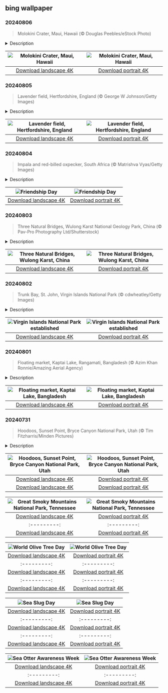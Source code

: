 ## bing wallpaper

### 20240806

> Molokini Crater, Maui, Hawaii (© Douglas Peebles/eStock Photo)

<details>
<summary>Description</summary>

> Today we're at Molokini Crater. This pleasant crescent in the Pacific Ocean lies in the 'Alalākeiki Channel between the Hawaiian islands of Maui and Kaho'olawe. The islet is all that remains of a volcano that erupted about 230,000 years ago. According to Hawaiian mythology, Pele the fire goddess was in love with a man named Mo'o. The trouble was that Mo'o was in love with another woman. Pele's revenge was typically violent: She cut her rival in two, her body becoming Molokini, while her head became Pu'u Olai, a cinder cone on Maui.
> 
> Molokini Crater these days is a prime scuba and snorkeling destination; the islet's crescent shape protects divers from waves and currents, allowing them to enjoy the reef. This habitat is home to at least 250 species of fish, including black triggerfish and parrotfish, as well as 38 species of hard coral, and some 100 species of algae. So, come on in, the water's lovely. Just be sure not to anger Pele.
> 
> 

</details>

| ![Molokini Crater, Maui, Hawaii](https://cn.bing.com/th?id=OHR.MolokiniHawaii_EN-US7128254175_UHD.jpg&pid=hp&w=400&h=224&rs=1&c=4) | ![Molokini Crater, Maui, Hawaii](https://cn.bing.com/th?id=OHR.MolokiniHawaii_EN-US7128254175_1080x1920.jpg&pid=hp&w=155&h=315&rs=1&c=4) |
|:---------:|:---------:|
| [Download landscape 4K](https://cn.bing.com/th?id=OHR.MolokiniHawaii_EN-US7128254175_UHD.jpg) | [Download portrait 4K](https://cn.bing.com/th?id=OHR.MolokiniHawaii_EN-US7128254175_1080x1920.jpg) |

### 20240805

> Lavender field, Hertfordshire, England (© George W Johnson/Getty Images)

<details>
<summary>Description</summary>

> This lavender landscape stretching over fields in the English county of Hertfordshire is the quintessential summer scene. A member of the mint family, lavender has been popular through various civilizations. It was used by the Egyptians for mummification; traces of lavender were discovered in the tomb of Tutankhamun. It was also treasured by the Romans for its healing and cleansing properties.
> 
> Lavender is planted during the spring season, reaching its peak bloom in July. It doesn't just look good, it smells great too, and the scent is said to help people relax. The fragrant oil is a staple in wellness practices, including aromatherapy, where it's used for stress relief, and is a valued ingredient in the perfume industry. This plant is also used in the kitchen, adding a floral touch to dishes and drinks. So, next time you feel stressed let a few drops of lavender essential oil calm you down.
> 
> 

</details>

| ![Lavender field, Hertfordshire, England](https://cn.bing.com/th?id=OHR.HertfordshireLavender_EN-US6911884438_UHD.jpg&pid=hp&w=400&h=224&rs=1&c=4) | ![Lavender field, Hertfordshire, England](https://cn.bing.com/th?id=OHR.HertfordshireLavender_EN-US6911884438_1080x1920.jpg&pid=hp&w=155&h=315&rs=1&c=4) |
|:---------:|:---------:|
| [Download landscape 4K](https://cn.bing.com/th?id=OHR.HertfordshireLavender_EN-US6911884438_UHD.jpg) | [Download portrait 4K](https://cn.bing.com/th?id=OHR.HertfordshireLavender_EN-US6911884438_1080x1920.jpg) |

### 20240804

> Impala and red-billed oxpecker, South Africa (© Matrishva Vyas/Getty Images)

<details>
<summary>Description</summary>

> Friendship comes in all shapes and sizes. This impala and the red-billed oxpecker, pictured in South Africa, both get something out of buddying up. The oxpecker gets food by eating ticks from the impala's skin, while the impala gets to stay clean.
> 
> From exchanging friendship bracelets to sharing social media posts and messages, Americans have come up with their own special traditions to appreciate their pals. And this is a good day to reflect on the many ways friendship impacts our lives. The first Sunday of August is Friendship Day. So, let's learn from our homepage duo and reach out to our friends, to catch up on each other's lives or to simply say, 'I appreciate you.'
> 
> 

</details>

| ![Friendship Day](https://cn.bing.com/th?id=OHR.ImpalaOxpecker_EN-US6835989068_UHD.jpg&pid=hp&w=400&h=224&rs=1&c=4) | ![Friendship Day](https://cn.bing.com/th?id=OHR.ImpalaOxpecker_EN-US6835989068_1080x1920.jpg&pid=hp&w=155&h=315&rs=1&c=4) |
|:---------:|:---------:|
| [Download landscape 4K](https://cn.bing.com/th?id=OHR.ImpalaOxpecker_EN-US6835989068_UHD.jpg) | [Download portrait 4K](https://cn.bing.com/th?id=OHR.ImpalaOxpecker_EN-US6835989068_1080x1920.jpg) |

### 20240803

> Three Natural Bridges, Wulong Karst National Geology Park, China (© Pav-Pro Photography Ltd/Shutterstock)

<details>
<summary>Description</summary>

> Carved by nature over centuries, the Three Natural Bridges tower over a deep gorge in Wulong Karst. This part of China is known for its karst landscape, which includes towering arches, extensive caves, and other rock formations. These limestone bridges are named after three dragons: Tianlong (Sky Dragon), Heilong (Black Dragon), and Qinglong (Azure Dragon), which is the tallest at 922 feet. Visitors can explore the mossy gorge beneath and the wider Wulong Karst National Geology Park, including the 9,337-foot Furong Cave with its huge limestone stalactites. Standing beneath these magnificent natural bridges, you can't help but be humbled by the sheer power of time and nature.
> 
> 
> 
> 

</details>

| ![Three Natural Bridges, Wulong Karst, China](https://cn.bing.com/th?id=OHR.WulongKarst_EN-US6752358338_UHD.jpg&pid=hp&w=400&h=224&rs=1&c=4) | ![Three Natural Bridges, Wulong Karst, China](https://cn.bing.com/th?id=OHR.WulongKarst_EN-US6752358338_1080x1920.jpg&pid=hp&w=155&h=315&rs=1&c=4) |
|:---------:|:---------:|
| [Download landscape 4K](https://cn.bing.com/th?id=OHR.WulongKarst_EN-US6752358338_UHD.jpg) | [Download portrait 4K](https://cn.bing.com/th?id=OHR.WulongKarst_EN-US6752358338_1080x1920.jpg) |

### 20240802

> Trunk Bay, St. John, Virgin Islands National Park (© cdwheatley/Getty Images)

<details>
<summary>Description</summary>

> In 1956, businessman and conservationist Laurance Rockefeller saw the beauty of St. John, one of the US Virgin Islands in the Caribbean, and knew it had to be preserved. He donated more than 5,000 acres of land to the National Park Service, and today we're marking the 68th anniversary of Virgin Islands National Park. Covering about 60% of St. John and 5,650 acres of submerged lands, the park boasts stunning white-sand beaches, coral reefs, and historic sites.
> 
> On the Reef Bay Trail, hikers can see ancient Taino petroglyphs and old sugar plantation ruins, showcasing the island's colonial past. From an underwater snorkeling trail in Trunk Bay, pictured here, to Maho Bay's turtle-filled waters, the park offers a diverse array of marine adventures.
> 
> 

</details>

| ![Virgin Islands National Park established](https://cn.bing.com/th?id=OHR.TrunkBay_EN-US6585719799_UHD.jpg&pid=hp&w=400&h=224&rs=1&c=4) | ![Virgin Islands National Park established](https://cn.bing.com/th?id=OHR.TrunkBay_EN-US6585719799_1080x1920.jpg&pid=hp&w=155&h=315&rs=1&c=4) |
|:---------:|:---------:|
| [Download landscape 4K](https://cn.bing.com/th?id=OHR.TrunkBay_EN-US6585719799_UHD.jpg) | [Download portrait 4K](https://cn.bing.com/th?id=OHR.TrunkBay_EN-US6585719799_1080x1920.jpg) |

### 20240801

> Floating market, Kaptai Lake, Rangamati, Bangladesh (© Azim Khan Ronnie/Amazing Aerial Agency)

<details>
<summary>Description</summary>

> Every Saturday, the largest artificial lake in Bangladesh comes to life with colors and flavors. Kaptai Lake in Rangamati District is home to the floating market of seasonal fruit seen in today's image. The lake was created in the early 1960s to generate hydropower, submerging not just land and the palace of the king of the Chakmas, Bangladesh's largest ethnic minority group, but a way of life, displacing 100,000 people. Sixty years on and the landscape has changed. This buoyant bazaar has become a livelihood, as farmers navigate their wooden vessels along the bank to engage with eager buyers. You leave with a bag full of fresh fruit or just a bunch of unforgettable memories, whatever floats your boat.
> 
> 
> 
> 

</details>

| ![Floating market, Kaptai Lake, Bangladesh](https://cn.bing.com/th?id=OHR.KaptaiLake_EN-US6490685268_UHD.jpg&pid=hp&w=400&h=224&rs=1&c=4) | ![Floating market, Kaptai Lake, Bangladesh](https://cn.bing.com/th?id=OHR.KaptaiLake_EN-US6490685268_1080x1920.jpg&pid=hp&w=155&h=315&rs=1&c=4) |
|:---------:|:---------:|
| [Download landscape 4K](https://cn.bing.com/th?id=OHR.KaptaiLake_EN-US6490685268_UHD.jpg) | [Download portrait 4K](https://cn.bing.com/th?id=OHR.KaptaiLake_EN-US6490685268_1080x1920.jpg) |

### 20240731

> Hoodoos, Sunset Point, Bryce Canyon National Park, Utah (© Tim Fitzharris/Minden Pictures)

<details>
<summary>Description</summary>

> Let's take a trip to a forest of stones. Sunset Point, seen in today's image, offers sweeping views of the hoodoos of Utah's Bryce Canyon National Park. These rock formations are created by frost weathering and stream erosion, which shape the stone into an otherworldly landscape. Perched at 8,000 to 9,000 feet, this overlook offers a panoramic view of rocky spires in red, orange, and white. The most iconic of them is Thor's Hammer, a hoodoo that overlooks a part of the park known as the 'Silent City.' The Queen's Garden Trail, which leads from Sunset Point to Sunrise Point, offers even more vistas and rock formations, including the Queen Victoria hoodoo. According to the legend told by the Paiute Indigenous people who inhabited this area, hoodoos are people who have been turned to stone for their misdeeds by the trickster Coyote. Whether you're a hiker, a photographer, or simply a traveler, the hoodoos are waiting.
> 
> 
> 
> 

</details>

| ![Hoodoos, Sunset Point, Bryce Canyon National Park, Utah](https://cn.bing.com/th?id=OHR.HoodoosBryce_EN-US6434628044_UHD.jpg&pid=hp&w=400&h=224&rs=1&c=4) | ![Hoodoos, Sunset Point, Bryce Canyon National Park, Utah](https://cn.bing.com/th?id=OHR.HoodoosBryce_EN-US6434628044_1080x1920.jpg&pid=hp&w=155&h=315&rs=1&c=4) |
|:---------:|:---------:|
| [Download landscape 4K](https://cn.bing.com/th?id=OHR.HoodoosBryce_EN-US6434628044_UHD.jpg) | [Download portrait 4K](https://cn.bing.com/th?id=OHR.HoodoosBryce_EN-US6434628044_1080x1920.jpg) |d landscape 4K](https://cn.bing.com/th?id=OHR.GimignanoTuscany_EN-US6339668180_UHD.jpg) | [Download portrait 4K](https://cn.bing.com/th?id=OHR.GimignanoTuscany_EN-US6339668180_1080x1920.jpg) |N-US6029381108_UHD.jpg) | [Download portrait 4K](https://cn.bing.com/th?id=OHR.BeachHutsSweden_EN-US6029381108_1080x1920.jpg) |----:|
| [Download landscape 4K](https://cn.bing.com/th?id=OHR.RhinelandVineyards_EN-US5864380431_UHD.jpg) | [Download portrait 4K](https://cn.bing.com/th?id=OHR.RhinelandVineyards_EN-US5864380431_1080x1920.jpg) |https://cn.bing.com/th?id=OHR.RhinelandVineyards_ZH-CN3332101688_UHD.jpg) | [Download portrait 4K](https://cn.bing.com/th?id=OHR.RhinelandVineyards_ZH-CN3332101688_1080x1920.jpg) |> 

</details>

| ![Great Smoky Mountains National Park, Tennessee](https://cn.bing.com/th?id=OHR.SmokyMountainTrail_EN-US9730767535_UHD.jpg&pid=hp&w=400&h=224&rs=1&c=4) | ![Great Smoky Mountains National Park, Tennessee](https://cn.bing.com/th?id=OHR.SmokyMountainTrail_EN-US9730767535_1080x1920.jpg&pid=hp&w=155&h=315&rs=1&c=4) |
|:---------:|:---------:|
| [Download landscape 4K](https://cn.bing.com/th?id=OHR.SmokyMountainTrail_EN-US9730767535_UHD.jpg) | [Download portrait 4K](https://cn.bing.com/th?id=OHR.SmokyMountainTrail_EN-US9730767535_1080x1920.jpg) |S6936891495_UHD.jpg) | [Download portrait 4K](https://cn.bing.com/th?id=OHR.BardenasBiosphere_EN-US6936891495_1080x1920.jpg) |D.jpg) | [Download portrait 4K](https://cn.bing.com/th?id=OHR.LesBravesNormandy_EN-US6707866678_1080x1920.jpg) |789937_1080x1920.jpg&pid=hp&w=155&h=315&rs=1&c=4) |
|:---------:|:---------:|
| [Download landscape 4K](https://cn.bing.com/th?id=OHR.Cecropia_EN-US9602789937_UHD.jpg) | [Download portrait 4K](https://cn.bing.com/th?id=OHR.Cecropia_EN-US9602789937_1080x1920.jpg) |though olive trees do not grow very tall, usually no more than 30 feet, they live a very long time. One of the oldest known trees in the world, in Portugal, is believed to be 3,350 years old. Many live for millennia, their trunks growing thick and gnarled, and their branches bearing fruit century after century. As civilizations rise and fall around them, these hardy trees remain resilient and steadfast.
> 
> 

</details>

| ![World Olive Tree Day](https://cn.bing.com/th?id=OHR.OliveTreeDay_EN-US9460125670_UHD.jpg&pid=hp&w=400&h=224&rs=1&c=4) | ![World Olive Tree Day](https://cn.bing.com/th?id=OHR.OliveTreeDay_EN-US9460125670_1080x1920.jpg&pid=hp&w=155&h=315&rs=1&c=4) |
|:---------:|:---------:|
| [Download landscape 4K](https://cn.bing.com/th?id=OHR.OliveTreeDay_EN-US9460125670_UHD.jpg) | [Download portrait 4K](https://cn.bing.com/th?id=OHR.OliveTreeDay_EN-US9460125670_1080x1920.jpg) |pid=hp&w=155&h=315&rs=1&c=4) |
|:---------:|:---------:|
| [Download landscape 4K](https://cn.bing.com/th?id=OHR.MonksMound_EN-US9323884241_UHD.jpg) | [Download portrait 4K](https://cn.bing.com/th?id=OHR.MonksMound_EN-US9323884241_1080x1920.jpg) |](https://cn.bing.com/th?id=OHR.Calacas_EN-US6430903741_UHD.jpg) | [Download portrait 4K](https://cn.bing.com/th?id=OHR.Calacas_EN-US6430903741_1080x1920.jpg) |.com/th?id=OHR.SealRiver_EN-US6267835630_1080x1920.jpg&pid=hp&w=155&h=315&rs=1&c=4) |
|:---------:|:---------:|
| [Download landscape 4K](https://cn.bing.com/th?id=OHR.SealRiver_EN-US6267835630_UHD.jpg) | [Download portrait 4K](https://cn.bing.com/th?id=OHR.SealRiver_EN-US6267835630_1080x1920.jpg) |e a more fitting name. Someone call Terry.
> 
> 

</details>

| ![Sea Slug Day](https://cn.bing.com/th?id=OHR.SeaAngel_EN-US5531672696_UHD.jpg&pid=hp&w=400&h=224&rs=1&c=4) | ![Sea Slug Day](https://cn.bing.com/th?id=OHR.SeaAngel_EN-US5531672696_1080x1920.jpg&pid=hp&w=155&h=315&rs=1&c=4) |
|:---------:|:---------:|
| [Download landscape 4K](https://cn.bing.com/th?id=OHR.SeaAngel_EN-US5531672696_UHD.jpg) | [Download portrait 4K](https://cn.bing.com/th?id=OHR.SeaAngel_EN-US5531672696_1080x1920.jpg) |OHR.DarkSkyAcadia_EN-US6966527964_1080x1920.jpg) |.bing.com/th?id=OHR.GoldenJellyfish_EN-US6743816471_1080x1920.jpg&pid=hp&w=155&h=315&rs=1&c=4) |
|:---------:|:---------:|
| [Download landscape 4K](https://cn.bing.com/th?id=OHR.GoldenJellyfish_EN-US6743816471_UHD.jpg) | [Download portrait 4K](https://cn.bing.com/th?id=OHR.GoldenJellyfish_EN-US6743816471_1080x1920.jpg) |ng.com/th?id=OHR.LastDollarRoad_EN-US7923638318_UHD.jpg&pid=hp&w=400&h=224&rs=1&c=4) | ![First day of autumn](https://cn.bing.com/th?id=OHR.LastDollarRoad_EN-US7923638318_1080x1920.jpg&pid=hp&w=155&h=315&rs=1&c=4) |
|:---------:|:---------:|
| [Download landscape 4K](https://cn.bing.com/th?id=OHR.LastDollarRoad_EN-US7923638318_UHD.jpg) | [Download portrait 4K](https://cn.bing.com/th?id=OHR.LastDollarRoad_EN-US7923638318_1080x1920.jpg) |ppers who hunted otters to near extinction before they were protected by law. Although sea otter populations have rebounded, they are still considered endangered. Otters live along the Pacific Coast of North America, from California up to Alaska. Although they can walk on land, they almost never find the need or desire to, even when it's nap time. When they're ready for a snooze, they'll raft up, wrap themselves in a strand of kelp to keep them from drifting away, and recline on the world's biggest waterbed.

</details>

| ![Sea Otter Awareness Week](https://cn.bing.com/th?id=OHR.SitkaOtters_EN-US7714053956_UHD.jpg&pid=hp&w=400&h=224&rs=1&c=4) | ![Sea Otter Awareness Week](https://cn.bing.com/th?id=OHR.SitkaOtters_EN-US7714053956_1080x1920.jpg&pid=hp&w=155&h=315&rs=1&c=4) |
|:---------:|:---------:|
| [Download landscape 4K](https://cn.bing.com/th?id=OHR.SitkaOtters_EN-US7714053956_UHD.jpg) | [Download portrait 4K](https://cn.bing.com/th?id=OHR.SitkaOtters_EN-US7714053956_1080x1920.jpg) |oo_EN-US7569665443_UHD.jpg&pid=hp&w=400&h=224&rs=1&c=4) | ![World Bamboo Day](https://cn.bing.com/th?id=OHR.ArashiyamaBamboo_EN-US7569665443_1080x1920.jpg&pid=hp&w=155&h=315&rs=1&c=4) |
|:---------:|:---------:|
| [Download landscape 4K](https://cn.bing.com/th?id=OHR.ArashiyamaBamboo_EN-US7569665443_UHD.jpg) | [Download portrait 4K](https://cn.bing.com/th?id=OHR.ArashiyamaBamboo_EN-US7569665443_1080x1920.jpg) |